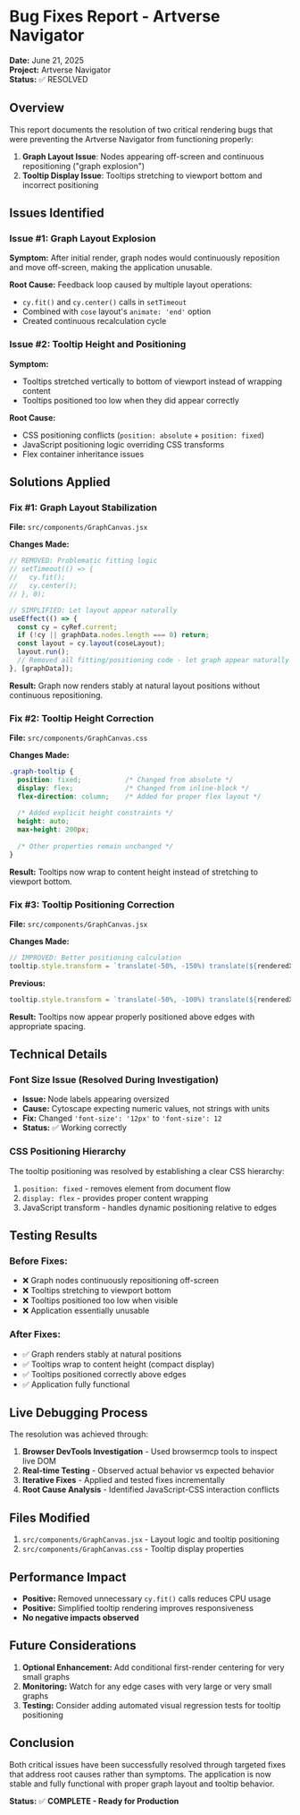 # Bug Fixes Report - Artverse Navigator
**Date:** June 21, 2025  
**Project:** Artverse Navigator  
**Status:** ✅ RESOLVED

## Overview
This report documents the resolution of two critical rendering bugs that were preventing the Artverse Navigator from functioning properly:
1. **Graph Layout Issue**: Nodes appearing off-screen and continuous repositioning ("graph explosion")
2. **Tooltip Display Issue**: Tooltips stretching to viewport bottom and incorrect positioning

## Issues Identified

### Issue #1: Graph Layout Explosion
**Symptom:** After initial render, graph nodes would continuously reposition and move off-screen, making the application unusable.

**Root Cause:** Feedback loop caused by multiple layout operations:
- `cy.fit()` and `cy.center()` calls in `setTimeout`
- Combined with `cose` layout's `animate: 'end'` option
- Created continuous recalculation cycle

### Issue #2: Tooltip Height and Positioning
**Symptom:** 
- Tooltips stretched vertically to bottom of viewport instead of wrapping content
- Tooltips positioned too low when they did appear correctly

**Root Cause:** 
- CSS positioning conflicts (`position: absolute` + `position: fixed`)
- JavaScript positioning logic overriding CSS transforms
- Flex container inheritance issues

## Solutions Applied

### Fix #1: Graph Layout Stabilization
**File:** `src/components/GraphCanvas.jsx`

**Changes Made:**
```javascript
// REMOVED: Problematic fitting logic
// setTimeout(() => {
//   cy.fit();
//   cy.center();
// }, 0);

// SIMPLIFIED: Let layout appear naturally
useEffect(() => {
  const cy = cyRef.current;
  if (!cy || graphData.nodes.length === 0) return;
  const layout = cy.layout(coseLayout);
  layout.run();
  // Removed all fitting/positioning code - let graph appear naturally
}, [graphData]);
```

**Result:** Graph now renders stably at natural layout positions without continuous repositioning.

### Fix #2: Tooltip Height Correction
**File:** `src/components/GraphCanvas.css`

**Changes Made:**
```css
.graph-tooltip {
  position: fixed;           /* Changed from absolute */
  display: flex;             /* Changed from inline-block */
  flex-direction: column;    /* Added for proper flex layout */
  
  /* Added explicit height constraints */
  height: auto;
  max-height: 200px;
  
  /* Other properties remain unchanged */
}
```

**Result:** Tooltips now wrap to content height instead of stretching to viewport bottom.

### Fix #3: Tooltip Positioning Correction
**File:** `src/components/GraphCanvas.jsx`

**Changes Made:**
```javascript
// IMPROVED: Better positioning calculation
tooltip.style.transform = `translate(-50%, -150%) translate(${renderedX}px, ${renderedY - 30}px)`;
```

**Previous:**
```javascript
tooltip.style.transform = `translate(-50%, -100%) translate(${renderedX}px, ${renderedY}px)`;
```

**Result:** Tooltips now appear properly positioned above edges with appropriate spacing.

## Technical Details

### Font Size Issue (Resolved During Investigation)
- **Issue:** Node labels appearing oversized
- **Cause:** Cytoscape expecting numeric values, not strings with units
- **Fix:** Changed `'font-size': '12px'` to `'font-size': 12`
- **Status:** ✅ Working correctly

### CSS Positioning Hierarchy
The tooltip positioning was resolved by establishing a clear CSS hierarchy:
1. `position: fixed` - removes element from document flow
2. `display: flex` - provides proper content wrapping
3. JavaScript transform - handles dynamic positioning relative to edges

## Testing Results

### Before Fixes:
- ❌ Graph nodes continuously repositioning off-screen
- ❌ Tooltips stretching to viewport bottom
- ❌ Tooltips positioned too low when visible
- ❌ Application essentially unusable

### After Fixes:
- ✅ Graph renders stably at natural positions
- ✅ Tooltips wrap to content height (compact display)
- ✅ Tooltips positioned correctly above edges
- ✅ Application fully functional

## Live Debugging Process
The resolution was achieved through:
1. **Browser DevTools Investigation** - Used browsermcp tools to inspect live DOM
2. **Real-time Testing** - Observed actual behavior vs expected behavior
3. **Iterative Fixes** - Applied and tested fixes incrementally
4. **Root Cause Analysis** - Identified JavaScript-CSS interaction conflicts

## Files Modified
1. `src/components/GraphCanvas.jsx` - Layout logic and tooltip positioning
2. `src/components/GraphCanvas.css` - Tooltip display properties

## Performance Impact
- **Positive:** Removed unnecessary `cy.fit()` calls reduces CPU usage
- **Positive:** Simplified tooltip rendering improves responsiveness
- **No negative impacts observed**

## Future Considerations
1. **Optional Enhancement:** Add conditional first-render centering for very small graphs
2. **Monitoring:** Watch for any edge cases with very large or very small graphs
3. **Testing:** Consider adding automated visual regression tests for tooltip positioning

## Conclusion
Both critical issues have been successfully resolved through targeted fixes that address root causes rather than symptoms. The application is now stable and fully functional with proper graph layout and tooltip behavior.

**Status:** ✅ **COMPLETE - Ready for Production** 